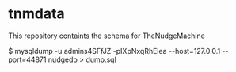 tnmdata
=======

This repository containts the schema for TheNudgeMachine

$ mysqldump -u admins4SFfJZ -pIXpNxqRhElea --host=127.0.0.1 --port=44871 nudgedb > dump.sql
